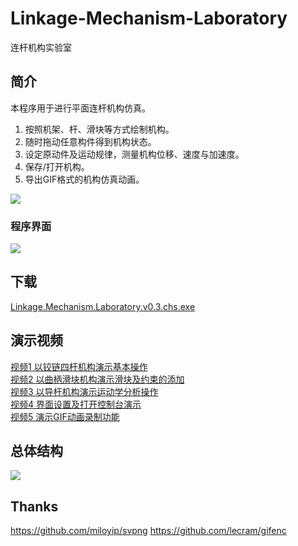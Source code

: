 # Linkage-Mechanism-Laboratory
连杆机构实验室

## 简介
本程序用于进行平面连杆机构仿真。

1. 按照机架、杆、滑块等方式绘制机构。
2. 随时拖动任意构件得到机构状态。
3. 设定原动件及运动规律，测量机构位移、速度与加速度。
4. 保存/打开机构。
5. 导出GIF格式的机构仿真动画。

![](https://github.com/tomwillow/Linkage-Mechanism-Laboratory/blob/master/Snap/features.PNG)

### 程序界面

![](https://github.com/tomwillow/Linkage-Mechanism-Laboratory/blob/master/Snap/%E7%A8%8B%E5%BA%8F%E6%80%BB%E4%BD%93%E7%BB%93%E6%9E%841.3_%E7%95%8C%E9%9D%A2%E8%AF%B4%E6%98%8E.png)

## 下载

[Linkage.Mechanism.Laboratory.v0.3.chs.exe](https://github.com/tomwillow/Linkage-Mechanism-Laboratory/releases/download/0.3/Linkage.Mechanism.Laboratory.v0.3.chs.exe)

## 演示视频

[视频1 以铰链四杆机构演示基本操作](https://github.com/tomwillow/Linkage-Mechanism-Laboratory/releases/download/0.3/Demo.Video.1.exe)<br>
[视频2 以曲柄滑块机构演示滑块及约束的添加](https://github.com/tomwillow/Linkage-Mechanism-Laboratory/releases/download/0.3/Demo.Video.2.exe)<br>
[视频3 以导杆机构演示运动学分析操作](https://github.com/tomwillow/Linkage-Mechanism-Laboratory/releases/download/0.3/Demo.Video.3.exe)<br>
[视频4 界面设置及打开控制台演示](https://github.com/tomwillow/Linkage-Mechanism-Laboratory/releases/download/0.3/Demo.Video.4.exe)<br>
[视频5 演示GIF动画录制功能](https://github.com/tomwillow/Linkage-Mechanism-Laboratory/releases/download/0.3/Demo.Video.5.exe)<br>

## 总体结构

![](https://github.com/tomwillow/Linkage-Mechanism-Laboratory/blob/master/Snap/%E7%A8%8B%E5%BA%8F%E6%80%BB%E4%BD%93%E7%BB%93%E6%9E%841.3_%E7%BB%93%E6%9E%84%E5%AE%8C%E6%95%B4%E7%89%88.png)

## Thanks

https://github.com/miloyip/svpng
https://github.com/lecram/gifenc

